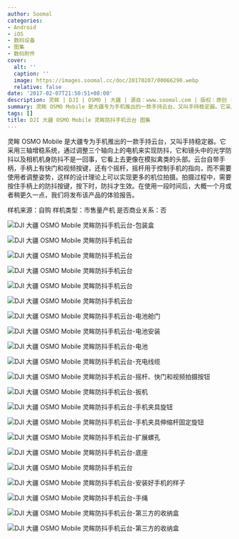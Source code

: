 ```yaml
---
author: Soomal
categories:
- Android
- iOS
- 数码设备
- 图集
- 数码附件
cover:
  alt: ''
  caption: ''
  image: https://images.soomal.cc/doc/20170207/00066290.webp
  relative: false
date: '2017-02-07T21:50:51+08:00'
description: 灵眸 | DJI | OSMO | 大疆 | 源自：www.soomal.com | 版权：原创 |  平均/总评分：10.00/40
summary: 灵眸 OSMO Mobile 是大疆专为手机推出的一款手持云台，又叫手持稳定器。它采用三轴增稳系统，通过调整三个轴向上的电机来实现防抖，它和镜头中的光学防抖以及相机机身防抖不是一回事，它看上去更像在模拟禽类的头部
tags: []
title: DJI 大疆 OSMO Mobile 灵眸防抖手机云台 图集
---
```


灵眸 OSMO Mobile 是大疆专为手机推出的一款手持云台，又叫手持稳定器。它采用三轴增稳系统，通过调整三个轴向上的电机来实现防抖，它和镜头中的光学防抖以及相机机身防抖不是一回事，它看上去更像在模拟禽类的头部。云台自带手柄，手柄上有快门和视频按键，还有个摇杆，摇杆用于控制手机的指向，而不需要使用者调整姿势，这样的设计理论上可以实现更多的机位拍摄。拍摄过程中，需要按住手柄上的防抖按键，按下时，防抖才生效。在使用一段时间后，大概一个月或者稍更久一点，我们将发布该产品的体验报告。


样机来源：自购
样机类型：市售量产机
是否商业关系：否

![DJI 大疆 OSMO Mobile 灵眸防抖手机云台-包装盒](https://images.soomal.cc/doc/20170207/00066269.webp)




![DJI 大疆 OSMO Mobile 灵眸防抖手机云台](https://images.soomal.cc/doc/20170207/00066270.webp)




![DJI 大疆 OSMO Mobile 灵眸防抖手机云台](https://images.soomal.cc/doc/20170207/00066271.webp)




![DJI 大疆 OSMO Mobile 灵眸防抖手机云台](https://images.soomal.cc/doc/20170207/00066272.webp)




![DJI 大疆 OSMO Mobile 灵眸防抖手机云台](https://images.soomal.cc/doc/20170207/00066273.webp)




![DJI 大疆 OSMO Mobile 灵眸防抖手机云台](https://images.soomal.cc/doc/20170207/00066274.webp)




![DJI 大疆 OSMO Mobile 灵眸防抖手机云台-电池舱门](https://images.soomal.cc/doc/20170207/00066275.webp)




![DJI 大疆 OSMO Mobile 灵眸防抖手机云台-电池安装](https://images.soomal.cc/doc/20170207/00066276.webp)




![DJI 大疆 OSMO Mobile 灵眸防抖手机云台-电池](https://images.soomal.cc/doc/20170207/00066277.webp)




![DJI 大疆 OSMO Mobile 灵眸防抖手机云台-充电线缆](https://images.soomal.cc/doc/20170207/00066278.webp)




![DJI 大疆 OSMO Mobile 灵眸防抖手机云台-摇杆、快门和视频拍摄按钮](https://images.soomal.cc/doc/20170207/00066279.webp)




![DJI 大疆 OSMO Mobile 灵眸防抖手机云台-扳机](https://images.soomal.cc/doc/20170207/00066280.webp)




![DJI 大疆 OSMO Mobile 灵眸防抖手机云台-手机夹具旋钮](https://images.soomal.cc/doc/20170207/00066281.webp)




![DJI 大疆 OSMO Mobile 灵眸防抖手机云台-手机夹具伸缩杆固定旋钮](https://images.soomal.cc/doc/20170207/00066282.webp)




![DJI 大疆 OSMO Mobile 灵眸防抖手机云台-扩展螺孔](https://images.soomal.cc/doc/20170207/00066283.webp)




![DJI 大疆 OSMO Mobile 灵眸防抖手机云台-底座](https://images.soomal.cc/doc/20170207/00066284.webp)




![DJI 大疆 OSMO Mobile 灵眸防抖手机云台](https://images.soomal.cc/doc/20170207/00066285.webp)




![DJI 大疆 OSMO Mobile 灵眸防抖手机云台-安装好手机的样子](https://images.soomal.cc/doc/20170207/00066286.webp)




![DJI 大疆 OSMO Mobile 灵眸防抖手机云台-手绳](https://images.soomal.cc/doc/20170207/00066287.webp)




![DJI 大疆 OSMO Mobile 灵眸防抖手机云台-第三方的收纳盒](https://images.soomal.cc/doc/20170207/00066288.webp)




![DJI 大疆 OSMO Mobile 灵眸防抖手机云台-第三方的收纳盒](https://images.soomal.cc/doc/20170207/00066289.webp)